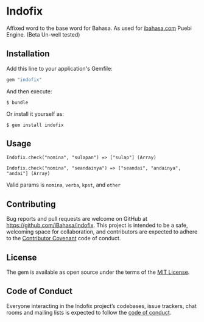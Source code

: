# Indofix
Affixed word to the base word for Bahasa. As used for [ibahasa.com](https://www.ibahasa.com) Puebi Engine. (Beta Un-well tested)

## Installation

Add this line to your application's Gemfile:

```ruby
gem "indofix"
```

And then execute:

    $ bundle

Or install it yourself as:

    $ gem install indofix

## Usage

```
Indofix.check("nomina", "sulapan") => ["sulap"] (Array)

Indofix.check("nomina", "seandainya") => ["seandai", "andainya", "andai"] (Array)
```
Valid params is `nomina`, `verba`, `kpst`, and `other`

## Contributing

Bug reports and pull requests are welcome on GitHub at https://github.com/iBahasa/indofix. This project is intended to be a safe, welcoming space for collaboration, and contributors are expected to adhere to the [Contributor Covenant](http://contributor-covenant.org) code of conduct.

## License

The gem is available as open source under the terms of the [MIT License](https://opensource.org/licenses/MIT).

## Code of Conduct

Everyone interacting in the Indofix project’s codebases, issue trackers, chat rooms and mailing lists is expected to follow the [code of conduct](https://github.com/iBahasa/indofix/blob/master/CODE_OF_CONDUCT.md).
